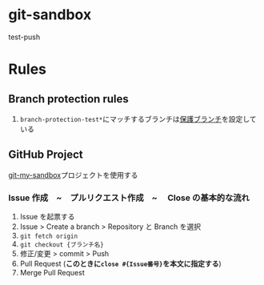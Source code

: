 # git-sandbox

test-push

# Rules

## Branch protection rules

1. `branch-protection-test*`にマッチするブランチは[保護ブランチ](https://docs.github.com/ja/repositories/configuring-branches-and-merges-in-your-repository/managing-protected-branches/about-protected-branches)を設定している

## GitHub Project

[git-my-sandbox](https://github.com/users/priv-ts/projects/8/views/1)プロジェクトを使用する

### Issue 作成　~　プルリクエスト作成　~　 Close の基本的な流れ

1. Issue を起票する
2. Issue > Create a branch > Repository と Branch を選択
3. `git fetch origin`
4. `git checkout {ブランチ名}`
5. 修正/変更 > commit > Push
6. Pull Request (**このときに`close #{Issue番号}`を本文に指定する**)
7. Merge Pull Request
